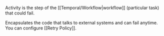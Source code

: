 Activity is the step of the [[Temporal/Workflow|workflow]] (particular task) that could fail.

Encapsulates the code that talks to external systems and can fail anytime. You can configure [[Retry Policy]].
